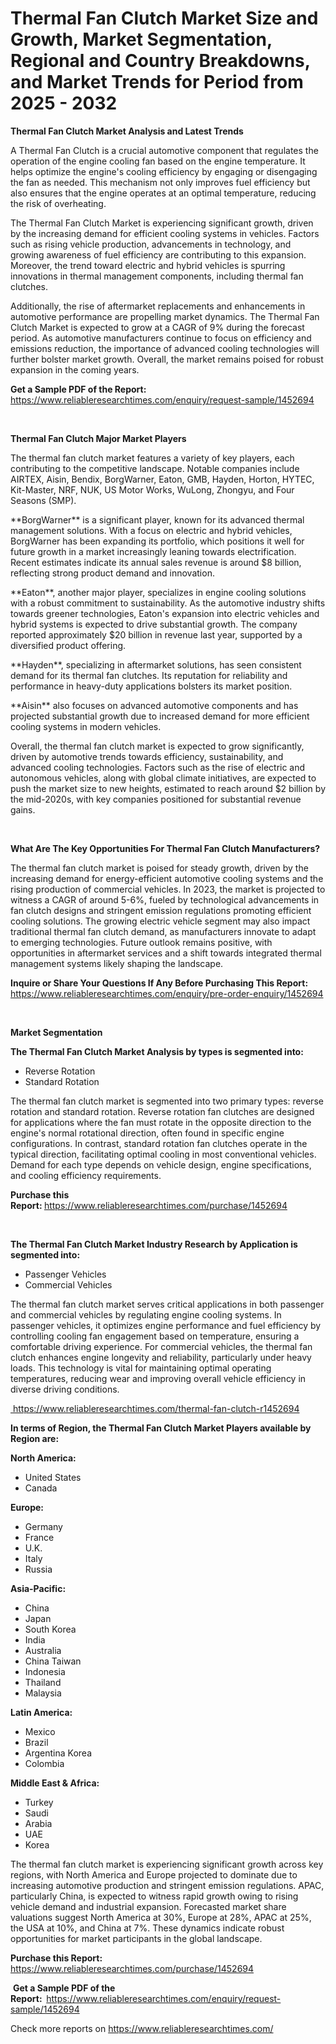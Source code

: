 <p><h1>Thermal Fan Clutch Market Size and Growth, Market Segmentation, Regional and Country Breakdowns, and Market Trends for Period from 2025 -  2032</h1></p><p><strong>Thermal Fan Clutch Market Analysis and Latest Trends</strong></p>
<p><p>A Thermal Fan Clutch is a crucial automotive component that regulates the operation of the engine cooling fan based on the engine temperature. It helps optimize the engine's cooling efficiency by engaging or disengaging the fan as needed. This mechanism not only improves fuel efficiency but also ensures that the engine operates at an optimal temperature, reducing the risk of overheating.</p><p>The Thermal Fan Clutch Market is experiencing significant growth, driven by the increasing demand for efficient cooling systems in vehicles. Factors such as rising vehicle production, advancements in technology, and growing awareness of fuel efficiency are contributing to this expansion. Moreover, the trend toward electric and hybrid vehicles is spurring innovations in thermal management components, including thermal fan clutches.</p><p>Additionally, the rise of aftermarket replacements and enhancements in automotive performance are propelling market dynamics. The Thermal Fan Clutch Market is expected to grow at a CAGR of 9% during the forecast period. As automotive manufacturers continue to focus on efficiency and emissions reduction, the importance of advanced cooling technologies will further bolster market growth. Overall, the market remains poised for robust expansion in the coming years.</p></p>
<p><strong>Get a Sample PDF of the Report:&nbsp;</strong> <a href="https://www.reliableresearchtimes.com/enquiry/request-sample/1452694?utm_campaign=2457&utm_medium=2&utm_source=Github&utm_content=ia&utm_term=23022025&utm_id=thermal-fan-clutch">https://www.reliableresearchtimes.com/enquiry/request-sample/1452694</a></p>
<p>&nbsp;</p>
<p><strong>Thermal Fan Clutch Major Market Players</strong></p>
<p><p>The thermal fan clutch market features a variety of key players, each contributing to the competitive landscape. Notable companies include AIRTEX, Aisin, Bendix, BorgWarner, Eaton, GMB, Hayden, Horton, HYTEC, Kit-Master, NRF, NUK, US Motor Works, WuLong, Zhongyu, and Four Seasons (SMP).</p><p>**BorgWarner** is a significant player, known for its advanced thermal management solutions. With a focus on electric and hybrid vehicles, BorgWarner has been expanding its portfolio, which positions it well for future growth in a market increasingly leaning towards electrification. Recent estimates indicate its annual sales revenue is around $8 billion, reflecting strong product demand and innovation.</p><p>**Eaton**, another major player, specializes in engine cooling solutions with a robust commitment to sustainability. As the automotive industry shifts towards greener technologies, Eaton's expansion into electric vehicles and hybrid systems is expected to drive substantial growth. The company reported approximately $20 billion in revenue last year, supported by a diversified product offering.</p><p>**Hayden**, specializing in aftermarket solutions, has seen consistent demand for its thermal fan clutches. Its reputation for reliability and performance in heavy-duty applications bolsters its market position. </p><p>**Aisin** also focuses on advanced automotive components and has projected substantial growth due to increased demand for more efficient cooling systems in modern vehicles. </p><p>Overall, the thermal fan clutch market is expected to grow significantly, driven by automotive trends towards efficiency, sustainability, and advanced cooling technologies. Factors such as the rise of electric and autonomous vehicles, along with global climate initiatives, are expected to push the market size to new heights, estimated to reach around $2 billion by the mid-2020s, with key companies positioned for substantial revenue gains.</p></p>
<p>&nbsp;</p>
<p><strong>What Are The Key Opportunities For Thermal Fan Clutch Manufacturers?</strong></p>
<p><p>The thermal fan clutch market is poised for steady growth, driven by the increasing demand for energy-efficient automotive cooling systems and the rising production of commercial vehicles. In 2023, the market is projected to witness a CAGR of around 5-6%, fueled by technological advancements in fan clutch designs and stringent emission regulations promoting efficient cooling solutions. The growing electric vehicle segment may also impact traditional thermal fan clutch demand, as manufacturers innovate to adapt to emerging technologies. Future outlook remains positive, with opportunities in aftermarket services and a shift towards integrated thermal management systems likely shaping the landscape.</p></p>
<p><strong>Inquire or Share Your Questions If Any Before Purchasing This Report:</strong> <a href="https://www.reliableresearchtimes.com/enquiry/pre-order-enquiry/1452694?utm_campaign=2457&utm_medium=2&utm_source=Github&utm_content=ia&utm_term=23022025&utm_id=thermal-fan-clutch">https://www.reliableresearchtimes.com/enquiry/pre-order-enquiry/1452694</a></p>
<p>&nbsp;</p>
<p><strong>Market Segmentation</strong></p>
<p><strong>The Thermal Fan Clutch Market Analysis by types is segmented into:</strong></p>
<p><ul><li>Reverse Rotation</li><li>Standard Rotation</li></ul></p>
<p><p>The thermal fan clutch market is segmented into two primary types: reverse rotation and standard rotation. Reverse rotation fan clutches are designed for applications where the fan must rotate in the opposite direction to the engine's normal rotational direction, often found in specific engine configurations. In contrast, standard rotation fan clutches operate in the typical direction, facilitating optimal cooling in most conventional vehicles. Demand for each type depends on vehicle design, engine specifications, and cooling efficiency requirements.</p></p>
<p><strong>Purchase this Report:&nbsp;</strong><a href="https://www.reliableresearchtimes.com/purchase/1452694?utm_campaign=2457&utm_medium=2&utm_source=Github&utm_content=ia&utm_term=23022025&utm_id=thermal-fan-clutch">https://www.reliableresearchtimes.com/purchase/1452694</a></p>
<p>&nbsp;</p>
<p><strong>The Thermal Fan Clutch Market Industry Research by Application is segmented into:</strong></p>
<p><ul><li>Passenger Vehicles</li><li>Commercial Vehicles</li></ul></p>
<p><p>The thermal fan clutch market serves critical applications in both passenger and commercial vehicles by regulating engine cooling systems. In passenger vehicles, it optimizes engine performance and fuel efficiency by controlling cooling fan engagement based on temperature, ensuring a comfortable driving experience. For commercial vehicles, the thermal fan clutch enhances engine longevity and reliability, particularly under heavy loads. This technology is vital for maintaining optimal operating temperatures, reducing wear and improving overall vehicle efficiency in diverse driving conditions.</p></p>
<p><a href="https://www.reliableresearchtimes.com/thermal-fan-clutch-r1452694?utm_campaign=2457&utm_medium=2&utm_source=Github&utm_content=ia&utm_term=23022025&utm_id=thermal-fan-clutch">&nbsp;https://www.reliableresearchtimes.com/thermal-fan-clutch-r1452694</a></p>
<p><strong>In terms of Region, the Thermal Fan Clutch Market Players available by Region are:</strong></p>
<p>
    <p> <strong> North America: </strong>
        <ul>
            <li>United States</li>
            <li>Canada</li>
        </ul>
        </p> 
    <p> <strong> Europe: </strong>
        <ul>
            <li>Germany</li>
            <li>France</li>
            <li>U.K.</li>
            <li>Italy</li>
            <li>Russia</li>
        </ul>
        </p> 
    <p> <strong> Asia-Pacific: </strong>
        <ul>
            <li>China</li>
            <li>Japan</li>
            <li>South Korea</li>
            <li>India</li>
            <li>Australia</li>
            <li>China Taiwan</li>
            <li>Indonesia</li>
            <li>Thailand</li>
            <li>Malaysia</li>
        </ul>
        </p> 
    <p> <strong> Latin America: </strong>
        <ul>
            <li>Mexico</li>
            <li>Brazil</li>
            <li>Argentina Korea</li>
            <li>Colombia</li>
        </ul>
        </p> 
    <p> <strong> Middle East & Africa: </strong>
        <ul>
            <li>Turkey</li>
            <li>Saudi</li>
            <li>Arabia</li>
            <li>UAE</li>
            <li>Korea</li>
        </ul>
    </p>
    </p>
<p><p>The thermal fan clutch market is experiencing significant growth across key regions, with North America and Europe projected to dominate due to increasing automotive production and stringent emission regulations. APAC, particularly China, is expected to witness rapid growth owing to rising vehicle demand and industrial expansion. Forecasted market share valuations suggest North America at 30%, Europe at 28%, APAC at 25%, the USA at 10%, and China at 7%. These dynamics indicate robust opportunities for market participants in the global landscape.</p></p>
<p><strong>Purchase this Report: </strong><a href="https://www.reliableresearchtimes.com/purchase/1452694?utm_campaign=2457&utm_medium=2&utm_source=Github&utm_content=ia&utm_term=23022025&utm_id=thermal-fan-clutch">https://www.reliableresearchtimes.com/purchase/1452694</a></p>
<p>&nbsp;<strong>Get a Sample PDF of the Report:&nbsp;&nbsp;</strong><a href="https://www.reliableresearchtimes.com/enquiry/request-sample/1452694?utm_campaign=2457&utm_medium=2&utm_source=Github&utm_content=ia&utm_term=23022025&utm_id=thermal-fan-clutch">https://www.reliableresearchtimes.com/enquiry/request-sample/1452694</a></p>
<p><strong></strong></p>
<p>Check more reports on <a href="https://www.reliableresearchtimes.com/?utm_campaign=2457&utm_medium=2&utm_source=Github&utm_content=ia&utm_term=23022025&utm_id=thermal-fan-clutch">https://www.reliableresearchtimes.com/</a></p>